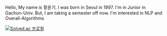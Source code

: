 Hello, My name is 황윤기.
I was born in Seoul in 1997.
I'm in Junior in Gachon-Univ. But, I am taking a semester off now.
I'm interested in NLP and Overall-Algorithms

[![Solved.ac 프로필](http://mazassumnida.wtf/api/v2/generate_badge?boj={dbsrlskfdk})](https://solved.ac/{dbsrlskfdk})
